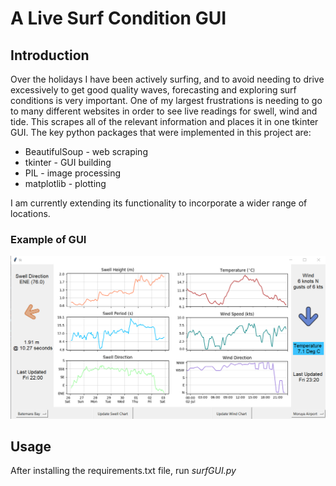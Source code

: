 # A Live Surf Condition GUI
## Introduction
Over the holidays I have been actively surfing, and to avoid needing to drive excessively to get good quality waves, forecasting and exploring surf conditions is very important.
One of my largest frustrations is needing to go to many different websites in order to see live readings for swell, wind and tide. This scrapes all of the relevant information and places it in one tkinter GUI. The key python packages that were implemented in this project are:
 - BeautifulSoup - web scraping
 - tkinter - GUI building
 - PIL - image processing
 - matplotlib - plotting

I am currently extending its functionality to incorporate a wider range of locations.

### Example of GUI
![alt text](https://github.com/joshuamills98/LiveSurfGUI/blob/master/images/GUIscreenshot.png?raw=true)

## Usage
After installing the requirements.txt file, run *surfGUI.py*

